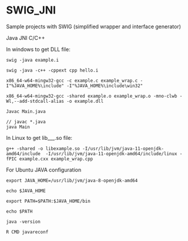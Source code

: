 # SWIG_JNI

Sample projects with SWIG (simplified wrapper and interface generator)

Java JNI C/C++


In windows to get DLL file:

    swig -java example.i

    swig -java -c++ -cppext cpp hello.i

    x86_64-w64-mingw32-gcc -c example.c example_wrap.c -I"%JAVA_HOME%\include" -I"%JAVA_HOME%\include\win32"

    x86_64-w64-mingw32-gcc -shared example.o example_wrap.o -mno-clwb -Wl,--add-stdcall-alias -o example.dll

    Javac Main.java 

    // javac *.java
    java Main

In Linux to get lib___.so file:

    g++ -shared -o libexample.so -I/usr/lib/jvm/java-11-openjdk-amd64/include  -I/usr/lib/jvm/java-11-openjdk-amd64/include/linux -fPIC example.cxx example_wrap.cpp


For Ubuntu JAVA configuration

    export JAVA_HOME=/usr/lib/jvm/java-8-openjdk-amd64

    echo $JAVA_HOME

    export PATH=$PATH:$JAVA_HOME/bin

    echo $PATH

    java -version

    R CMD javareconf
